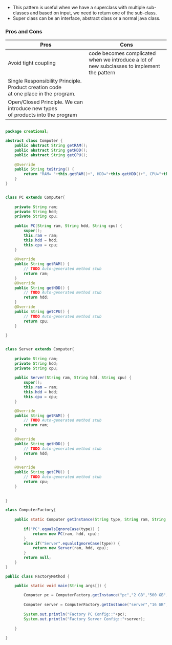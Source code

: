 
- This pattern is useful when we have a superclass with multiple sub-classes and based on input, we need to return one of the sub-class.
- Super class can be an interface, abstract class or a normal java class.

### Pros and Cons

<table>
    <thead>
        <tr>
            <th>Pros</th>
            <th>Cons</th>
        </tr>
    </thead>
    <tr>
        <td>Avoid tight coupling</td>
	    <td>code becomes complicated when we introduce a lot of </br> new subclasses to implement the pattern</td>
    </tr>
    <tr>
        <td>Single Responsibility Principle. Product creation code </br>at one place in the program.</td>
        <td></td>
    </tr>
    <tr>
        <td>Open/Closed Principle. We can introduce new types </br>of products into the program</td>
        <td></td>
    </tr>
</table>


```java

package creational;

abstract class Computer {
	public abstract String getRAM();
	public abstract String getHDD();
	public abstract String getCPU();
	
	@Override
	public String toString() {
		return "RAM= "+this.getRAM()+", HDD="+this.getHDD()+", CPU="+this.getCPU();
	}
}


class PC extends Computer{
	
	private String ram;
	private String hdd;
	private String cpu;
	
	public PC(String ram, String hdd, String cpu) {
		super();
		this.ram = ram;
		this.hdd = hdd;
		this.cpu = cpu;
	}
	
	@Override
	public String getRAM() {
		// TODO Auto-generated method stub
		return ram;
	}
	@Override
	public String getHDD() {
		// TODO Auto-generated method stub
		return hdd;
	}
	@Override
	public String getCPU() {
		// TODO Auto-generated method stub
		return cpu;
	}
	
}


class Server extends Computer{
	
	private String ram;
	private String hdd;
	private String cpu;
	
	public Server(String ram, String hdd, String cpu) {
		super();
		this.ram = ram;
		this.hdd = hdd;
		this.cpu = cpu;
	}

	@Override
	public String getRAM() {
		// TODO Auto-generated method stub
		return ram;
	}

	@Override
	public String getHDD() {
		// TODO Auto-generated method stub
		return hdd;
	}

	@Override
	public String getCPU() {
		// TODO Auto-generated method stub
		return cpu;
	}
	
	
}

class ComputerFactory{
	
	public static Computer getInstance(String type, String ram, String hdd, String cpu) {
		
		if("PC".equalsIgnoreCase(type)) {
			return new PC(ram, hdd, cpu);
		}
		else if("Server".equalsIgnoreCase(type)) {
			return new Server(ram, hdd, cpu);
		}
		return null;
	}
}

public class FactoryMethod {

	public static void main(String args[]) {
		
		Computer pc = ComputerFactory.getInstance("pc","2 GB","500 GB","2.4 GHz");
		
		Computer server = ComputerFactory.getInstance("server","16 GB","1 TB","2.9 GHz");
		
		System.out.println("Factory PC Config::"+pc);
		System.out.println("Factory Server Config::"+server);
		
	}	
	
}

```
